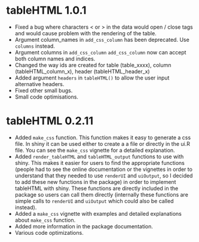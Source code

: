 # tableHTML 1.0.1

* Fixed a bug where characters < or > in the data would open / close tags and would cause problem with the rendering of the table.
* Argument column_names in `add_css_column` has been deprecated. Use `columns` instead.
* Argument columns in `add_css_column` `add_css_column` now can accept both column names and indices.
* Changed the way ids are created for table (table_xxxx), column (tableHTML_column_x), header (tableHTML_header_x)
* Added argument `headers` in `tableHTML()` to allow the user input alternative headers.
* Fixed other small bugs.
* Small code optimisations.

# tableHTML 0.2.11

* Added `make_css` function. This function makes it easy to generate a css file. In shiny it can be used either to create a a file or directly in the ui.R file. You can see the `make_css` vignette for a detailed explanation.
* Added `render_tableHTML` and `tableHTML_output` functions to use with shiny. This makes it easier for users to find the appropriate functions (people had to see the online documentation or the vignettes in order to understand that they needed to use `renderUI` and `uiOutput`, so I decided to add these new functions in the package) in order to implement tableHTML with shiny. These functions are directly included in the package so users can call them directly (internally these functions are simple calls to `renderUI` and `uiOutput` which could also be called instead).
* Added a `make_css` vignette with examples and detailed explanations about `make_css` function.
* Added more information in the package documentation.
* Various code optimizations.
